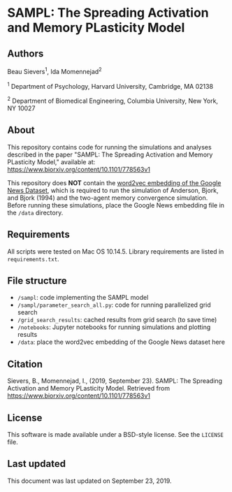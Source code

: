 # SAMPL: The Spreading Activation and Memory PLasticity Model

## Authors

Beau Sievers<sup>1</sup>, Ida Momennejad<sup>2</sup>

<sup>1</sup> Department of Psychology, Harvard University, Cambridge, MA 02138

<sup>2</sup> Department of Biomedical Engineering, Columbia University, New York, NY 10027

## About

This repository contains code for running the simulations and analyses described in the paper "SAMPL: The Spreading Activation and Memory PLasticity Model," available at: https://www.biorxiv.org/content/10.1101/778563v1

This repository does **NOT** contain the [word2vec embedding of the Google News Dataset](https://drive.google.com/file/d/0B7XkCwpI5KDYNlNUTTlSS21pQmM/edit?usp=sharing), which is required to run the simulation of Anderson, Bjork, and Bjork (1994) and the two-agent memory convergence simulation. Before running these simulations, place the Google News embedding file in the `/data` directory.

## Requirements

All scripts were tested on Mac OS 10.14.5. Library requirements are listed in `requirements.txt`.

## File structure

- `/sampl`: code implementing the SAMPL model
- `/sampl/parameter_search_all.py`: code for running parallelized grid search
- `/grid_search_results`: cached results from grid search (to save time)
- `/notebooks`: Jupyter notebooks for running simulations and plotting results
- `/data`: place the word2vec embedding of the Google News dataset here

## Citation

Sievers, B., Momennejad, I., (2019, September 23). SAMPL: The Spreading Activation and Memory PLasticity Model. Retrieved from https://www.biorxiv.org/content/10.1101/778563v1

## License

This software is made available under a BSD-style license. See the `LICENSE` file.

## Last updated

This document was last updated on September 23, 2019.
